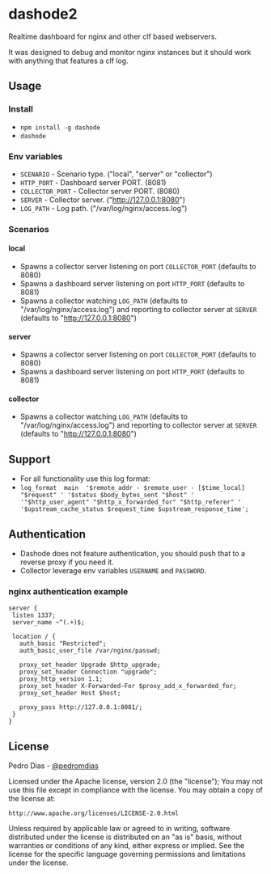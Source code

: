 # dashode2

Realtime dashboard for nginx and other clf based webservers.

It was designed to debug and monitor nginx instances but it should work with anything that features a clf log.

## Usage

### Install

 * `npm install -g dashode`
 * `dashode`

### Env variables

 * `SCENARIO` - Scenario type. ("local", "server" or "collector")
 * `HTTP_PORT` - Dashboard server PORT. (8081)
 * `COLLECTOR_PORT` - Collector server PORT. (8080)
 * `SERVER` - Collector server. ("http://127.0.0.1:8080")
 * `LOG_PATH` - Log path. ("/var/log/nginx/access.log")

### Scenarios

#### local
 * Spawns a collector server listening on port `COLLECTOR_PORT` (defaults to 8080)
 * Spawns a dashboard server listening on port `HTTP_PORT` (defaults to 8081)
 * Spawns a collector watching `LOG_PATH` (defaults to "/var/log/nginx/access.log") and reporting to collector server at `SERVER` (defaults to "http://127.0.0.1:8080")

#### server
 * Spawns a collector server listening on port `COLLECTOR_PORT` (defaults to 8080)
 * Spawns a dashboard server listening on port `HTTP_PORT` (defaults to 8081)

#### collector
 *  Spawns a collector watching `LOG_PATH` (defaults to "/var/log/nginx/access.log") and reporting to collector server at `SERVER` (defaults to "http://127.0.0.1:8080")

## Support

 * For all functionality use this log format:
 * `log_format  main  '$remote_addr - $remote_user - [$time_local] "$request" '
                      '$status $body_bytes_sent "$host" '
                      '"$http_user_agent" "$http_x_forwarded_for" "$http_referer" '
                      '$upstream_cache_status $request_time $upstream_response_time';`

## Authentication

 * Dashode does not feature authentication, you should push that to a reverse proxy if you need it.
 * Collector leverage env variables `USERNAME` and `PASSWORD`.

### nginx authentication example
 ```
server {
  listen 1337;
  server_name ~^(.+)$;

  location / {
    auth_basic "Restricted";
    auth_basic_user_file /var/nginx/passwd;

    proxy_set_header Upgrade $http_upgrade;
    proxy_set_header Connection "upgrade";
    proxy_http_version 1.1;
    proxy_set_header X-Forwarded-For $proxy_add_x_forwarded_for;
    proxy_set_header Host $host;

    proxy_pass http://127.0.0.1:8081/;
  }
}
```

## License

Pedro Dias - [@pedromdias](https://twitter.com/pedromdias)

Licensed under the Apache license, version 2.0 (the "license"); You may not use this file except in compliance with the license. You may obtain a copy of the license at:

    http://www.apache.org/licenses/LICENSE-2.0.html

Unless required by applicable law or agreed to in writing, software distributed under the license is distributed on an "as is" basis, without warranties or conditions of any kind, either express or implied. See the license for the specific language governing permissions and limitations under the license.
